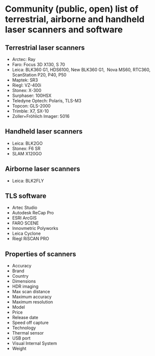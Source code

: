 # Community (public, open) list of terrestrial, airborne and handheld laser scanners and software

## Terrestrial laser scanners

- Arctec: Ray
- Faro: Focus 3D X130, S 70
- Leica: BLK360 G1, HDS6100, New BLK360 G1,  Nova MS60, RTC360, ScanStation P20, P40, P50
- Maptek: SR3
- Riegl: VZ-400i
- Stonex: X-300
- Surphaser: 100HSX
- Teledyne Optech: Polaris, TLS-M3
- Topcon: GLS-2000
- Trimble: X7, SX-10
- Zoller+Fröhlich Imager: 5016

## Handheld laser scanners

- Leica: BLK2GO
- Stonex: F6 SR
- SLAM X120GO

## Airborne laser scanners

- Leica: BLK2FLY

## TLS software
- Artec Studio
- Autodesk ReCap Pro
- ESRI ArcGIS
- FARO SCENE
- Innovmetric Polyworks
- Leica Cyclone
- Riegl RiSCAN PRO


## Properties of scanners

- Accuracy
- Brand
- Country
- Dimensions
- HDR imaging
- Max scan distance
- Maximum accuracy
- Maximum resolution
- Model
- Price
- Release date
- Speed off capture
- Technology
- Thermal sensor
- USB port
- Visual Internal System
- Weight
